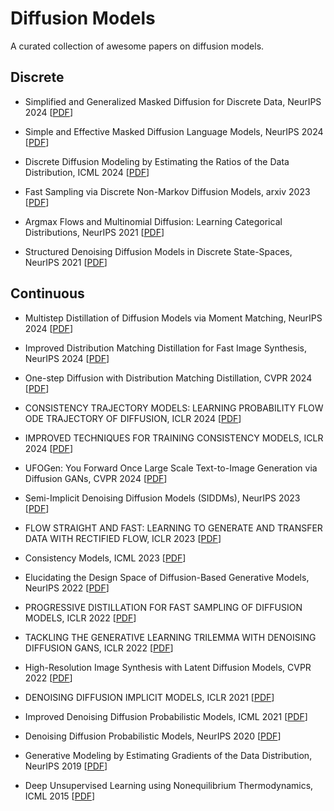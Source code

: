 # Diffusion Models

A curated collection of awesome papers on diffusion models.

## Discrete

* Simplified and Generalized Masked Diffusion for Discrete Data, NeurIPS 2024  [[PDF](https://arxiv.org/pdf/2406.04329)]

* Simple and Effective Masked Diffusion Language Models, NeurIPS 2024  [[PDF](https://arxiv.org/pdf/2406.07524)]

* Discrete Diffusion Modeling by Estimating the Ratios of the Data Distribution, ICML 2024 [[PDF](https://arxiv.org/pdf/2310.16834)]

* Fast Sampling via Discrete Non-Markov Diffusion Models, arxiv 2023 [[PDF](https://arxiv.org/pdf/2312.09193)]

* Argmax Flows and Multinomial Diffusion: Learning Categorical Distributions, NeurIPS 2021  [[PDF](https://arxiv.org/pdf/2102.05379)]

* Structured Denoising Diffusion Models in Discrete State-Spaces, NeurIPS 2021 [[PDF](https://arxiv.org/pdf/2107.03006)]


## Continuous

* Multistep Distillation of Diffusion Models via Moment Matching, NeurIPS 2024 [[PDF](https://arxiv.org/pdf/2406.04103)]

* Improved Distribution Matching Distillation for Fast Image Synthesis, NeurIPS 2024 [[PDF](https://arxiv.org/pdf/2405.14867)]

* One-step Diffusion with Distribution Matching Distillation, CVPR 2024 [[PDF](https://openaccess.thecvf.com/content/CVPR2024/papers/Yin_One-step_Diffusion_with_Distribution_Matching_Distillation_CVPR_2024_paper.pdf)]

* CONSISTENCY TRAJECTORY MODELS: LEARNING PROBABILITY FLOW ODE TRAJECTORY OF DIFFUSION, ICLR 2024 [[PDF](https://openreview.net/pdf?id=ymjI8feDTD)]

* IMPROVED TECHNIQUES FOR TRAINING CONSISTENCY MODELS, ICLR 2024 [[PDF](https://arxiv.org/pdf/2310.14189)]

* UFOGen: You Forward Once Large Scale Text-to-Image Generation via Diffusion GANs, CVPR 2024 [[PDF](https://openaccess.thecvf.com/content/CVPR2024/papers/Xu_UFOGen_You_Forward_Once_Large_Scale_Text-to-Image_Generation_via_Diffusion_CVPR_2024_paper.pdf)]

* Semi-Implicit Denoising Diffusion Models (SIDDMs), NeurIPS 2023 [[PDF](https://openreview.net/pdf?id=gaktiSjatl)]

* FLOW STRAIGHT AND FAST: LEARNING TO GENERATE AND TRANSFER DATA WITH RECTIFIED FLOW, ICLR 2023 [[PDF](https://openreview.net/pdf/910c5efa5739a5d2bef83d432da87d3096712ebe.pdf)]

* Consistency Models, ICML 2023 [[PDF](https://arxiv.org/pdf/2303.01469)]

* Elucidating the Design Space of Diffusion-Based Generative Models, NeurIPS 2022 [[PDF](https://arxiv.org/pdf/2206.00364)]

* PROGRESSIVE DISTILLATION FOR FAST SAMPLING OF DIFFUSION MODELS, ICLR 2022 [[PDF](https://arxiv.org/pdf/2202.00512)]

* TACKLING THE GENERATIVE LEARNING TRILEMMA WITH DENOISING DIFFUSION GANS, ICLR 2022 [[PDF](https://arxiv.org/pdf/2112.07804)]

* High-Resolution Image Synthesis with Latent Diffusion Models, CVPR 2022 [[PDF](https://openaccess.thecvf.com/content/CVPR2022/papers/Rombach_High-Resolution_Image_Synthesis_With_Latent_Diffusion_Models_CVPR_2022_paper.pdf)]
  
* DENOISING DIFFUSION IMPLICIT MODELS, ICLR 2021 [[PDF](https://arxiv.org/pdf/2010.02502)]
  
* Improved Denoising Diffusion Probabilistic Models, ICML 2021 [[PDF](https://proceedings.mlr.press/v139/nichol21a/nichol21a.pdf)]

* Denoising Diffusion Probabilistic Models, NeurIPS 2020 [[PDF](https://arxiv.org/pdf/2006.11239)]

* Generative Modeling by Estimating Gradients of the Data Distribution, NeurIPS 2019 [[PDF](https://arxiv.org/pdf/1907.05600)]

* Deep Unsupervised Learning using Nonequilibrium Thermodynamics, ICML 2015 [[PDF](https://arxiv.org/pdf/1503.03585)]

